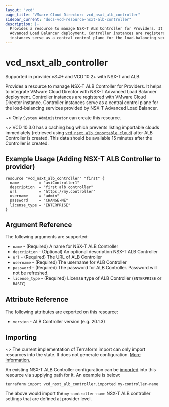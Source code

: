 ```yaml
---
layout: "vcd"
page_title: "VMware Cloud Director: vcd_nsxt_alb_controller"
sidebar_current: "docs-vcd-resource-nsxt-alb-controller"
description: |-
  Provides a resource to manage NSX-T ALB Controller for Providers. It helps to integrate VMware Cloud Director with NSX-T
  Advanced Load Balancer deployment. Controller instances are registered with VMware Cloud Director instance. Controller
  instances serve as a central control plane for the load-balancing services provided by NSX-T Advanced Load Balancer.
---
```


# vcd\_nsxt\_alb\_controller

Supported in provider *v3.4+* and VCD 10.2+ with NSX-T and ALB.

Provides a resource to manage NSX-T ALB Controller for Providers. It helps to integrate VMware Cloud Director with NSX-T
Advanced Load Balancer deployment. Controller instances are registered with VMware Cloud Director instance. Controller
instances serve as a central control plane for the load-balancing services provided by NSX-T Advanced Load Balancer.

~> Only `System Administrator` can create this resource.

~> VCD 10.3.0 has a caching bug which prevents listing importable clouds immediately (retrieved using
[`vcd_nsxt_alb_importable_cloud`](/providers/vmware/vcd/latest/docs/data-sources/nsxt_alb_importable_cloud)) after ALB
Controller is created. This data should be available 15 minutes after the Controller is created.

## Example Usage (Adding NSX-T ALB Controller to provider)

```hcl
resource "vcd_nsxt_alb_controller" "first" {
  name         = "aviController1"
  description  = "first alb controller"
  url          = "https://my.controller"
  username     = "admin"
  password     = "CHANGE-ME"
  license_type = "ENTERPRISE"
}
```

## Argument Reference

The following arguments are supported:

* `name` - (Required) A name for NSX-T ALB Controller
* `description` - (Optional) An optional description NSX-T ALB Controller
* `url` - (Required) The URL of ALB Controller
* `username` - (Required) The username for ALB Controller
* `password` - (Required) The password for ALB Controller. Password will not be refreshed.
* `license_type` - (Required) License type of ALB Controller (`ENTERPRISE` or `BASIC`)


## Attribute Reference

The following attributes are exported on this resource:

* `version` - ALB Controller version (e.g. 20.1.3)


## Importing

~> The current implementation of Terraform import can only import resources into the state.
It does not generate configuration. [More information.](https://www.terraform.io/docs/import/)

An existing NSX-T ALB Controller configuration can be [imported][docs-import] into this resource
via supplying path for it. An example is below:

[docs-import]: https://www.terraform.io/docs/import/

```
terraform import vcd_nsxt_alb_controller.imported my-controller-name
```

The above would import the `my-controller-name` NSX-T ALB controller settings that are defined at provider level.